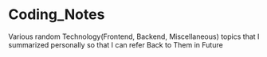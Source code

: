 # Coding_Notes
Various random Technology(Frontend, Backend, Miscellaneous) topics that I summarized personally so that I can refer Back to Them in Future

